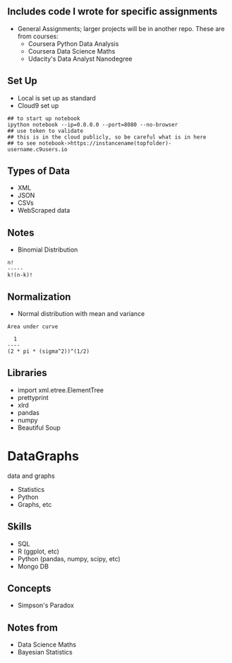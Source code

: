 ## Includes code I wrote for specific assignments 

- General Assignments; larger projects will be in another repo.
  These are from courses: 
  - Coursera Python Data Analysis 
  - Coursera Data Science Maths
  - Udacity's Data Analyst Nanodegree

## Set Up
- Local is set up as standard
- Cloud9 set up

```
## to start up notebook
ipython notebook --ip=0.0.0.0 --port=8080 --no-browser
## use token to validate
## this is in the cloud publicly, so be careful what is in here
## to see notebook->https://instancename(topfolder)-username.c9users.io
```
## Types of Data
- XML
- JSON
- CSVs
- WebScraped data

## Notes
- Binomial Distribution
```
n!
-----
k!(n-k)!
```

## Normalization

- Normal distribution with mean and variance 
```
Area under curve

  1
----
(2 * pi * (sigma^2))^(1/2)
```

## Libraries
- import xml.etree.ElementTree
- prettyprint
- xlrd
- pandas
- numpy
- Beautiful Soup

# DataGraphs
data and graphs

- Statistics
- Python
- Graphs, etc

## Skills

- SQL 
- R (ggplot, etc)
- Python (pandas, numpy, scipy, etc)
- Mongo DB

## Concepts

- Simpson's Paradox 

## Notes from 

- Data Science Maths
- Bayesian Statistics


